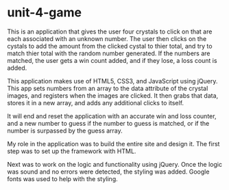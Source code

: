 # unit-4-game

This is an application that gives the user four crystals to click on that are each associated with an unknown number. The user then clicks on the cystals to add the amount from the clicked cystal to thier total, and try to match thier total with the random number generated. If the numbers are matched, the user gets a win count added, and if they lose, a loss count is added.

This application makes use of HTML5, CSS3, and JavaScript using jQuery. This app sets numbers from an array to the data attribute of the crystal images, and registers when the images are clicked. It then grabs that data, stores it in a new array, and adds any additional clicks to itself.

It will end and reset the application with an accurate win and loss counter, and a new number to guess if the number to guess is matched, or if the number is surpassed by the guess array.

My role in the application was to build the entire site and design it. The first step was to set up the framework with HTML.

Next was to work on the logic and functionality using jQuery. Once the logic was sound and no errors were detected, the styling was added. Google fonts was used to help with the styling.
